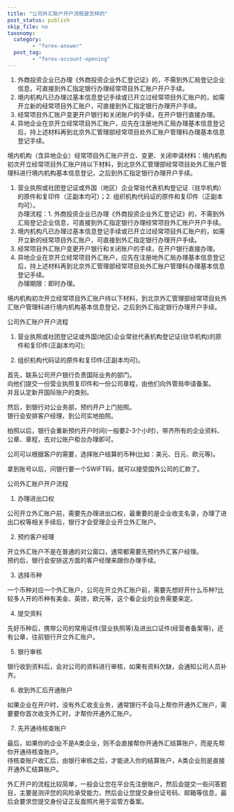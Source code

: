```yaml
---
title: "公司外汇账户开户流程是怎样的"
post_status: publish
skip_file: no
taxonomy:
  category:
        - "forex-answer"
  post_tag:
        - "forex-account-opening"
---
```


1. 外商投资企业已办理《外商投资企业外汇登记证》的，不需到外汇局登记企业信息，可直接到外汇指定银行办理经常项目外汇账户开户手续。
2. 境内机构凡已办理过基本信息登记手续或已开立过经常项目外汇账户的，如需开立新的经常项目外汇账户，可直接到外汇指定银行办理开户手续。
3. 经常项目外汇账户变更开户银行和关闭账户的手续，在开户银行直接办理。
4. 异地企业在京开立经常项目外汇账户，应先在注册地外汇局办理基本信息登记后，持上述材料再到北京外汇管理部经常项目处外汇账户管理科办理基本信息登记手续。

境内机构（含异地企业）经常项目外汇账户开立、变更、关闭申请材料：境内机构初次开立经常项目外汇账户持以下材料，到北京外汇管理部经常项目处外汇账户管理科进行境内机构基本信息登记，之后到外汇指定银行办理开户手续。

1. 营业执照或社团登记证或外国（地区）企业常驻代表机构登记证（驻华机构）的原件和复印件（正副本均可）；2. 组织机构代码证的原件和复印件（正副本均可）。  
    办理流程：1. 外商投资企业已办理《外商投资企业外汇登记证》的，不需到外汇局登记企业信息，可直接到外汇指定银行办理经常项目外汇账户开户手续。
2. 境内机构凡已办理过基本信息登记手续或已开立过经常项目外汇账户的，如需开立新的经常项目外汇账户，可直接到外汇指定银行办理开户手续。
3. 经常项目外汇账户变更开户银行和关闭账户的手续，在开户银行直接办理。
4. 异地企业在京开立经常项目外汇账户，应先在注册地外汇局办理基本信息登记后，持上述材料再到北京外汇管理部经常项目处外汇账户管理科办理基本信息登记手续。  
    办理期限：即时办理。

境内机构初次开立经常项目外汇账户持以下材料，到北京外汇管理部经常项目处外汇账户管理科进行境内机构基本信息登记，之后到外汇指定银行办理开户手续。

公司外汇账户开户流程

1. 营业执照或社团登记证或外国(地区)企业常驻代表机构登记证(驻华机构)的原件和复印件(正副本均可);
    
2. 组织机构代码证的原件和复印件(正副本均可)。

首先，联系公司开户银行负责国际业务的部门。  
向他们提交一份营业执照复印件和一份公司章程，由他们向外管局申请备案。  
并且认定新开国际账户的类别。

然后，到银行对公业务部，预约开户上门拍照。  
银行会安排客户经理，到公司实地拍照。

拍照以后，银行会重新预约开户时间(一般要2-3个小时)，带齐所有的企业资料、公章、章程，去对公账户柜台办理即可。

公司可以根据客户的需要，选择账户结算的币种(比如：美元、日元、欧元等)。

拿到账号以后，问银行要一个SWIFT码，就可以接受国外公司的汇款了。

公司外汇账户开户流程

1. 办理进出口权

公司开立外汇账户前，需要先办理进出口权，最重要的是企业收支名录，办理了进出口权等相关手续后，银行才会受理企业开立外汇账户。

2. 预约客户经理

开立外汇账户不是在普通的对公窗口，通常都需要先预约外汇客户经理。  
预约后，银行会安排这方面的客户经理来跟你办理手续。

3. 选择币种

一个币种对应一个外汇账户，公司在开立外汇账户前，需要先想好开什么币种?比较多人开的币种有美金、英镑，欧元等，这个看企业的业务需要来定。

4. 提交资料

先好币种后，携带公司的常用证件(营业执照等)及进出口证件(经营者备案等)，还有公章，往前银行开立外汇账户。

5. 银行审核

银行收到资料后，会对公司的资料进行审核，如果有资料欠缺，会通知公司人员补齐。

6. 收到外汇后开通账户

如果企业在开户时，没有外汇收支业务，通常银行不会马上帮你开通外汇账户，需要要你首次收支外汇时，才帮你开通外汇账户。

7. 先开通待核查账户

最后，如果你的企业不是A类企业，则不会直接帮你开通外汇结算账户，而是先帮你开通待核查账户。  
待核查账户收汇后，由银行审核之后，才能进入你的结算账户，A类企业则是直接开通外汇结算账户。

外汇开户的流程比较简单，一般会让您在平台先注册账户，然后会提交一些问答题目，主要是测评您的风险承受能力，然后会让您提交身份证号码、邮箱等信息，最后会要求您提交身份证正反面照片用于监管方备案。

